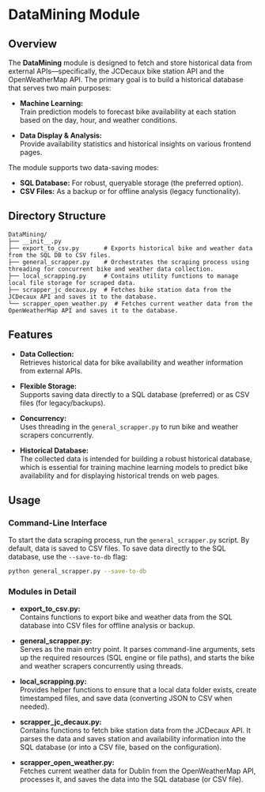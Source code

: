 # DataMining Module


## Overview

The **DataMining** module is designed to fetch and store historical data from external APIs—specifically, the JCDecaux bike station API and the OpenWeatherMap API. The primary goal is to build a historical database that serves two main purposes:

- **Machine Learning:**  
  Train prediction models to forecast bike availability at each station based on the day, hour, and weather conditions.

- **Data Display & Analysis:**  
  Provide availability statistics and historical insights on various frontend pages.

The module supports two data-saving modes:
- **SQL Database:** For robust, queryable storage (the preferred option).
- **CSV Files:** As a backup or for offline analysis (legacy functionality).

## Directory Structure

```
DataMining/
├── __init__.py
├── export_to_csv.py       # Exports historical bike and weather data from the SQL DB to CSV files.
├── general_scrapper.py    # Orchestrates the scraping process using threading for concurrent bike and weather data collection.
├── local_scrapping.py     # Contains utility functions to manage local file storage for scraped data.
├── scrapper_jc_decaux.py  # Fetches bike station data from the JCDecaux API and saves it to the database.
└── scrapper_open_weather.py  # Fetches current weather data from the OpenWeatherMap API and saves it to the database.
```

## Features

- **Data Collection:**  
  Retrieves historical data for bike availability and weather information from external APIs.

- **Flexible Storage:**  
  Supports saving data directly to a SQL database (preferred) or as CSV files (for legacy/backups).

- **Concurrency:**  
  Uses threading in the `general_scrapper.py` to run bike and weather scrapers concurrently.

- **Historical Database:**  
  The collected data is intended for building a robust historical database, which is essential for training machine learning models to predict bike availability and for displaying historical trends on web pages.


## Usage

### Command-Line Interface

To start the data scraping process, run the `general_scrapper.py` script. By default, data is saved to CSV files. To save data directly to the SQL database, use the `--save-to-db` flag:

```bash
python general_scrapper.py --save-to-db
```

### Modules in Detail

- **export_to_csv.py:**  
  Contains functions to export bike and weather data from the SQL database into CSV files for offline analysis or backup.

- **general_scrapper.py:**  
  Serves as the main entry point. It parses command-line arguments, sets up the required resources (SQL engine or file paths), and starts the bike and weather scrapers concurrently using threads.

- **local_scrapping.py:**  
  Provides helper functions to ensure that a local data folder exists, create timestamped files, and save data (converting JSON to CSV when needed).

- **scrapper_jc_decaux.py:**  
  Contains functions to fetch bike station data from the JCDecaux API. It parses the data and saves station and availability information into the SQL database (or into a CSV file, based on the configuration).

- **scrapper_open_weather.py:**  
  Fetches current weather data for Dublin from the OpenWeatherMap API, processes it, and saves the data into the SQL database (or CSV file).
